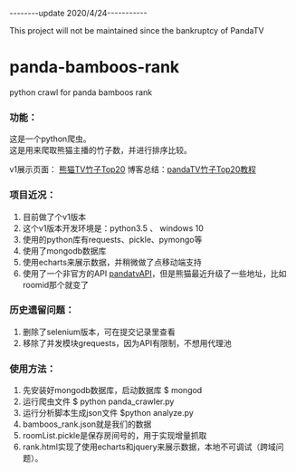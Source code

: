 --------update 2020/4/24-----------

This project will not be maintained since the bankruptcy of PandaTV


# panda-bamboos-rank   
python crawl for panda bamboos rank    
    
### 功能：
这是一个python爬虫。    
这是用来爬取熊猫主播的竹子数，并进行排序比较。 

v1展示页面： [熊猫TV竹子Top20](http://behappy.cc/extension/panda/rank.html)
博客总结：[pandaTV竹子Top20教程](http://behappy.cc/2016/08/09/python-panda-rank/)

### 项目近况：
1. 目前做了个v1版本
2. 这个v1版本开发环境是：python3.5 、 windows 10
3. 使用的python库有requests、pickle、pymongo等
4. 使用了mongodb数据库
5. 使用echarts来展示数据，并稍微做了点移动端支持
6. 使用了一个非官方的API  [pandatvAPI](https://github.com/MatteO-Matic/pandatvAPI)，但是熊猫最近升级了一些地址，比如roomid那个就变了

### 历史遗留问题：
1. 删除了selenium版本，可在提交记录里查看
2. 移除了并发模块grequests，因为API有限制，不想用代理池 

### 使用方法：
1. 先安装好mongodb数据库，启动数据库 $ mongod
2. 运行爬虫文件 $ python panda_crawler.py
3. 运行分析脚本生成json文件 $python analyze.py
4. bamboos_rank.json就是我们的数据
5. roomList.pickle是保存房间号的，用于实现增量抓取
6. rank.html实现了使用echarts和jquery来展示数据，本地不可调试（跨域问题）。

   
